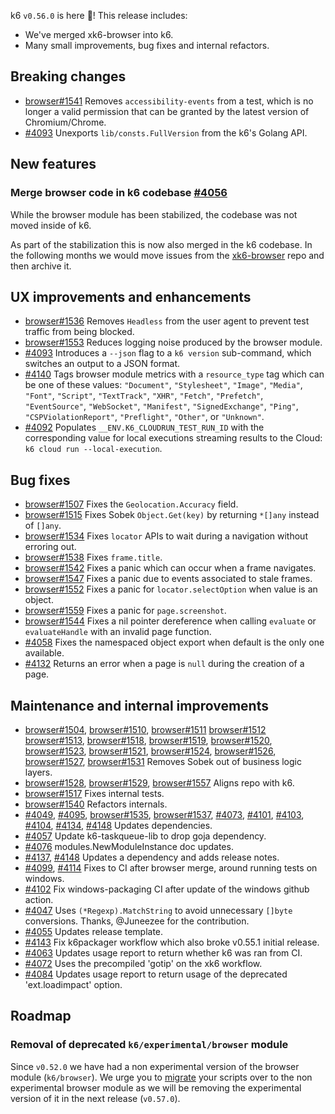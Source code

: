 k6 `v0.56.0` is here 🎉! This release includes:

- We've merged xk6-browser into k6.
- Many small improvements, bug fixes and internal refactors.

## Breaking changes

- [browser#1541](https://github.com/grafana/xk6-browser/pull/1541) Removes `accessibility-events` from a test, which is no longer a valid permission that can be granted by the latest version of Chromium/Chrome.
- [#4093](https://github.com/grafana/k6/pull/4093) Unexports `lib/consts.FullVersion` from the k6's Golang API.

## New features

### Merge browser code in k6 codebase [#4056](https://github.com/grafana/k6/pull/4056)

While the browser module has been stabilized, the codebase was not moved inside of k6.

As part of the stabilization this is now also merged in the k6 codebase. In the following months we would move issues from the [xk6-browser](https://github.com/grafana/xk6-browser) repo and then archive it.

## UX improvements and enhancements

- [browser#1536](https://github.com/grafana/xk6-browser/pull/1536) Removes `Headless` from the user agent to prevent test traffic from being blocked.
- [browser#1553](https://github.com/grafana/xk6-browser/pull/1553) Reduces logging noise produced by the browser module.
- [#4093](https://github.com/grafana/k6/pull/4093) Introduces a `--json` flag to a `k6 version` sub-command, which switches an output to a JSON format.
- [#4140](https://github.com/grafana/k6/pull/4140) Tags browser module metrics with a `resource_type` tag which can be one of these values: `"Document"`, `"Stylesheet"`, `"Image"`, `"Media"`, `"Font"`, `"Script"`, `"TextTrack"`, `"XHR"`, `"Fetch"`, `"Prefetch"`, `"EventSource"`, `"WebSocket"`, `"Manifest"`, `"SignedExchange"`, `"Ping"`, `"CSPViolationReport"`, `"Preflight"`, `"Other"`, or `"Unknown"`.
- [#4092](https://github.com/grafana/k6/pull/4092) Populates `__ENV.K6_CLOUDRUN_TEST_RUN_ID` with the corresponding value for local executions streaming results to the Cloud: `k6 cloud run --local-execution`.

## Bug fixes

- [browser#1507](https://github.com/grafana/xk6-browser/pull/1507) Fixes the `Geolocation.Accuracy` field.
- [browser#1515](https://github.com/grafana/xk6-browser/pull/1515) Fixes Sobek `Object.Get(key)` by returning `*[]any` instead of `[]any`.
- [browser#1534](https://github.com/grafana/xk6-browser/pull/1534) Fixes `locator` APIs to wait during a navigation without erroring out.
- [browser#1538](https://github.com/grafana/xk6-browser/pull/1538) Fixes `frame.title`.
- [browser#1542](https://github.com/grafana/xk6-browser/pull/1542) Fixes a panic which can occur when a frame navigates.
- [browser#1547](https://github.com/grafana/xk6-browser/pull/1547) Fixes a panic due to events associated to stale frames.
- [browser#1552](https://github.com/grafana/xk6-browser/pull/1552) Fixes a panic for `locator.selectOption` when value is an object.
- [browser#1559](https://github.com/grafana/xk6-browser/pull/1559) Fixes a panic for `page.screenshot`.
- [browser#1544](https://github.com/grafana/xk6-browser/pull/1544) Fixes a nil pointer dereference when calling `evaluate` or `evaluateHandle` with an invalid page function.
- [#4058](https://github.com/grafana/k6/pull/4058) Fixes the namespaced object export when default is the only one available.
- [#4132](https://github.com/grafana/k6/pull/4132) Returns an error when a page is `null` during the creation of a page.

## Maintenance and internal improvements

- [browser#1504](https://github.com/grafana/xk6-browser/pull/1504), [browser#1510](https://github.com/grafana/xk6-browser/pull/1510), [browser#1511](https://github.com/grafana/xk6-browser/pull/1511) [browser#1512](https://github.com/grafana/xk6-browser/pull/1512) [browser#1513](https://github.com/grafana/xk6-browser/pull/1513), [browser#1518](https://github.com/grafana/xk6-browser/pull/1518), [browser#1519](https://github.com/grafana/xk6-browser/pull/1519), [browser#1520](https://github.com/grafana/xk6-browser/pull/1520), [browser#1523](https://github.com/grafana/xk6-browser/pull/1523), [browser#1521](https://github.com/grafana/xk6-browser/pull/1521), [browser#1524](https://github.com/grafana/xk6-browser/pull/1524), [browser#1526](https://github.com/grafana/xk6-browser/pull/1526), [browser#1527](https://github.com/grafana/xk6-browser/pull/1527), [browser#1531](https://github.com/grafana/xk6-browser/pull/1531)  Removes Sobek out of business logic layers.
- [browser#1528](https://github.com/grafana/xk6-browser/pull/1528), [browser#1529](https://github.com/grafana/xk6-browser/pull/1529), [browser#1557](https://github.com/grafana/xk6-browser/pull/1557) Aligns repo with k6.
- [browser#1517](https://github.com/grafana/xk6-browser/pull/1517) Fixes internal tests.
- [browser#1540](https://github.com/grafana/xk6-browser/pull/1540) Refactors internals.
- [#4049](https://github.com/grafana/k6/pull/4049), [#4095](https://github.com/grafana/k6/pull/4095), [browser#1535](https://github.com/grafana/xk6-browser/pull/1535), [browser#1537](https://github.com/grafana/xk6-browser/pull/1537), [#4073](https://github.com/grafana/k6/pull/4073), [#4101](https://github.com/grafana/k6/pull/4101), [#4103](https://github.com/grafana/k6/pull/4103), [#4104](https://github.com/grafana/k6/pull/4104), [#4134](https://github.com/grafana/k6/pull/4134), [#4148](https://github.com/grafana/k6/pull/4148) Updates dependencies.
- [#4057](https://github.com/grafana/k6/pull/4057) Update k6-taskqueue-lib to drop goja dependency.
- [#4076](https://github.com/grafana/k6/pull/4076) modules.NewModuleInstance doc updates.
- [#4137](https://github.com/grafana/k6/pull/4137), [#4148](https://github.com/grafana/k6/pull/4148) Updates a dependency and adds release notes.
- [#4099](https://github.com/grafana/k6/pull/4099), [#4114](https://github.com/grafana/k6/pull/4114) Fixes to CI after browser merge, around running tests on windows.
- [#4102](https://github.com/grafana/k6/pull/4102) Fix windows-packaging CI after update of the windows github action.
- [#4047](https://github.com/grafana/k6/pull/4047) Uses `(*Regexp).MatchString` to avoid unnecessary `[]byte` conversions. Thanks, @Juneezee for the contribution.
- [#4055](https://github.com/grafana/k6/pull/4055) Updates release template.
- [#4143](https://github.com/grafana/k6/pull/4143) Fix k6packager workflow which also broke v0.55.1 initial release.
- [#4063](https://github.com/grafana/k6/pull/4063) Updates usage report to return whether k6 was ran from CI.
- [#4072](https://github.com/grafana/k6/pull/4072) Uses the precompiled 'gotip' on the xk6 workflow.
- [#4084](https://github.com/grafana/k6/pull/4084) Updates usage report to return usage of the deprecated 'ext.loadimpact' option.

## Roadmap

### Removal of deprecated `k6/experimental/browser` module

Since `v0.52.0` we have had a non experimental version of the browser module (`k6/browser`). We urge you to [migrate](https://grafana.com/docs/k6/latest/using-k6-browser/migrating-to-k6-v0-52/) your scripts over to the non experimental browser module as we will be removing the experimental version of it in the next release (`v0.57.0`).

